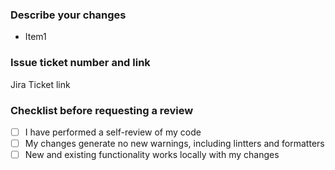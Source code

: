 ### Describe your changes

- Item1

### Issue ticket number and link

Jira Ticket link

### Checklist before requesting a review

- [ ] I have performed a self-review of my code
- [ ] My changes generate no new warnings, including lintters and formatters
- [ ] New and existing functionality works locally with my changes
